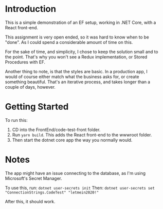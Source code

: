 # Introduction 
This is a simple demonstration of an EF setup, working in .NET Core, with a
React front-end.

This assignment is very open ended, so it was hard to know when to be "done".
As I could spend a considerable amount of time on this.

For the sake of time, and simplicity, I chose to keep the solution small and to
the point.  That's why you won't see a Redux implementation, or Stored
Procedures with EF.

Another thing to note, is that the styles are basic.  In a production app, I
would of course either match what the business asks for, or create something
beautiful.  That's an iterative process, and takes longer than a couple of days, however.

# Getting Started
To run this:

1. CD into the FrontEnd/code-test-front folder.
2. Run `yarn build`. This adds the React front-end to the wwwroot folder.
3. Then start the dotnet core app the way you normally would.

# Notes
The app might have an issue connecting to the database, as I'm using Microsoft's
Secret Manager.

To use this, run:
`dotnet user-secrets init`
Then:
`dotnet user-secrets set "ConnectionStrings.CodeTest" "letmein2020!"`

After this, it should work.